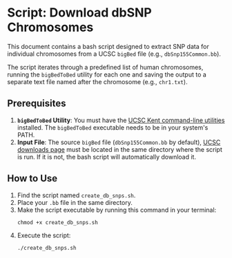 # Script: Download dbSNP Chromosomes

This document contains a bash script designed to extract SNP data for individual chromosomes from a UCSC `bigBed` file (e.g., `dbSnp155Common.bb`).

The script iterates through a predefined list of human chromosomes, running the `bigBedToBed` utility for each one and saving the output to a separate text file named after the chromosome (e.g., `chr1.txt`).

## Prerequisites

1.  **`bigBedToBed` Utility**: You must have the [UCSC Kent command-line utilities](http://hgdownload.soe.ucsc.edu/admin/exe/) installed. The `bigBedToBed` executable needs to be in your system's PATH.
2.  **Input File**: The source `bigBed` file (`dbSnp155Common.bb` by default), [UCSC downloads page](https://hgdownload.soe.ucsc.edu/gbdb/hg38/snp/) must be located in the same directory where the script is run. If it is not, the bash script will automatically download it.

## How to Use

1.  Find the script named `create_db_snps.sh`.
2.  Place your `.bb` file in the same directory.
3.  Make the script executable by running this command in your terminal:
    ```
    chmod +x create_db_snps.sh
    ```
4.  Execute the script:
    ```
    ./create_db_snps.sh
    ```